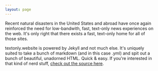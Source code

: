 ```yaml
---
layout: page
---
```

Recent natural disasters in the United States and abroad have once again reinforced the need for low-bandwith, fast, text-only news experiences on the web. It's only right that there exists a fast, text-only home for all of those sites.

textonly.website is powered by Jekyll and not much else. It's uniquely suited to take a bunch of markdown (and in this case .yml) and spit out a bunch of beautiful, unadorned HTML. Quick & easy. If you're interested in that kind of nerd stuff, [check out the source here](#).
